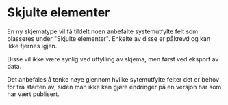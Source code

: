 # Skjulte elementer

En ny skjematype vil få tildelt noen anbefalte systemutfylte felt som plasseres under "Skjulte elementer". Enkelte av disse er påkrevd og kan ikke fjernes igjen.
                    
Disse vil ikke være synlig ved utfylling av skjema, men først ved eksport av data.

Det anbefales å tenke nøye gjennom hvilke sytemutfylte felter det er behov for fra starten av, siden man ikke kan gjøre endringer på en versjon har som har vært publisert.

